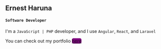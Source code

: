 ## Ernest Haruna

#### `Software Developer`

I'm a `JavaScript | PHP` developer, and I use `Angular`, `React`, and `Laravel`

You can check out my portfolio <a href="https://ernestharuna.github.io/ernest-portfolio" style="background: purple; paddding: 5px 10px; border-radius: 5px;" target="_blank">here</a>
